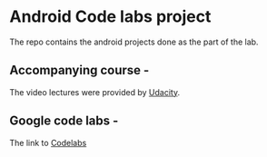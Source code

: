 # Android Code labs project
The repo contains the android projects done as the part of the lab.

## Accompanying course -

The video lectures were provided by [Udacity](https://www.udacity.com/course/developing-android-apps-with-kotlin--ud9012).

## Google code labs -

The link to [Codelabs](https://codelabs.developers.google.com/)

